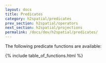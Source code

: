 ```yaml
---
layout: docs
title: Predicates
category: h2spatial/predicates
prev_section: h2spatial/operators
next_section: h2spatial/projections
permalink: /docs/dev/h2spatial/predicates/
---
```


The following predicate functions are available:

{% include table_of_functions.html %}

